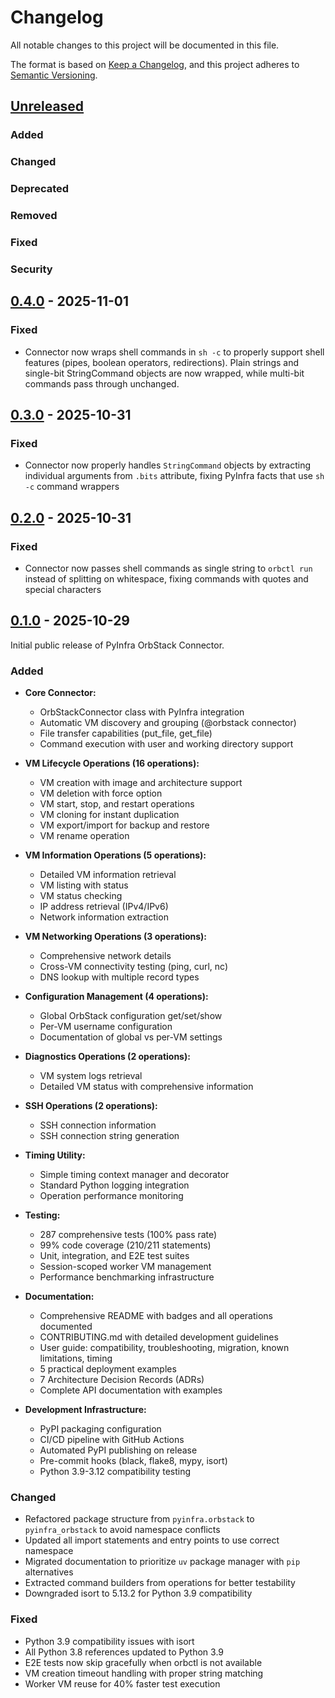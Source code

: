 # Changelog

All notable changes to this project will be documented in this file.

The format is based on [Keep a Changelog](https://keepachangelog.com/en/1.0.0/),
and this project adheres to [Semantic Versioning](https://semver.org/spec/v2.0.0.html).

## [Unreleased]

### Added

### Changed

### Deprecated

### Removed

### Fixed

### Security

## [0.4.0] - 2025-11-01

### Fixed

- Connector now wraps shell commands in `sh -c` to properly support shell features (pipes, boolean operators, redirections). Plain strings and single-bit StringCommand objects are now wrapped, while multi-bit commands pass through unchanged.

## [0.3.0] - 2025-10-31

### Fixed

- Connector now properly handles `StringCommand` objects by extracting individual arguments from `.bits` attribute, fixing PyInfra facts that use `sh -c` command wrappers

## [0.2.0] - 2025-10-31

### Fixed

- Connector now passes shell commands as single string to `orbctl run` instead of splitting on whitespace, fixing commands with quotes and special characters

## [0.1.0] - 2025-10-29

Initial public release of PyInfra OrbStack Connector.

### Added

- **Core Connector:**
  - OrbStackConnector class with PyInfra integration
  - Automatic VM discovery and grouping (@orbstack connector)
  - File transfer capabilities (put_file, get_file)
  - Command execution with user and working directory support

- **VM Lifecycle Operations (16 operations):**
  - VM creation with image and architecture support
  - VM deletion with force option
  - VM start, stop, and restart operations
  - VM cloning for instant duplication
  - VM export/import for backup and restore
  - VM rename operation

- **VM Information Operations (5 operations):**
  - Detailed VM information retrieval
  - VM listing with status
  - VM status checking
  - IP address retrieval (IPv4/IPv6)
  - Network information extraction

- **VM Networking Operations (3 operations):**
  - Comprehensive network details
  - Cross-VM connectivity testing (ping, curl, nc)
  - DNS lookup with multiple record types

- **Configuration Management (4 operations):**
  - Global OrbStack configuration get/set/show
  - Per-VM username configuration
  - Documentation of global vs per-VM settings

- **Diagnostics Operations (2 operations):**
  - VM system logs retrieval
  - Detailed VM status with comprehensive information

- **SSH Operations (2 operations):**
  - SSH connection information
  - SSH connection string generation

- **Timing Utility:**
  - Simple timing context manager and decorator
  - Standard Python logging integration
  - Operation performance monitoring

- **Testing:**
  - 287 comprehensive tests (100% pass rate)
  - 99% code coverage (210/211 statements)
  - Unit, integration, and E2E test suites
  - Session-scoped worker VM management
  - Performance benchmarking infrastructure

- **Documentation:**
  - Comprehensive README with badges and all operations documented
  - CONTRIBUTING.md with detailed development guidelines
  - User guide: compatibility, troubleshooting, migration, known limitations, timing
  - 5 practical deployment examples
  - 7 Architecture Decision Records (ADRs)
  - Complete API documentation with examples

- **Development Infrastructure:**
  - PyPI packaging configuration
  - CI/CD pipeline with GitHub Actions
  - Automated PyPI publishing on release
  - Pre-commit hooks (black, flake8, mypy, isort)
  - Python 3.9-3.12 compatibility testing

### Changed

- Refactored package structure from `pyinfra.orbstack` to `pyinfra_orbstack` to avoid namespace conflicts
- Updated all import statements and entry points to use correct namespace
- Migrated documentation to prioritize `uv` package manager with `pip` alternatives
- Extracted command builders from operations for better testability
- Downgraded isort to 5.13.2 for Python 3.9 compatibility

### Fixed

- Python 3.9 compatibility issues with isort
- All Python 3.8 references updated to Python 3.9
- E2E tests now skip gracefully when orbctl is not available
- VM creation timeout handling with proper string matching
- Worker VM reuse for 40% faster test execution

[Unreleased]: https://github.com/elazar/pyinfra-orbstack/compare/v0.4.0...HEAD
[0.4.0]: https://github.com/elazar/pyinfra-orbstack/compare/v0.3.0...v0.4.0
[0.3.0]: https://github.com/elazar/pyinfra-orbstack/compare/v0.2.0...v0.3.0
[0.2.0]: https://github.com/elazar/pyinfra-orbstack/compare/v0.1.0...v0.2.0
[0.1.0]: https://github.com/elazar/pyinfra-orbstack/releases/tag/v0.1.0
